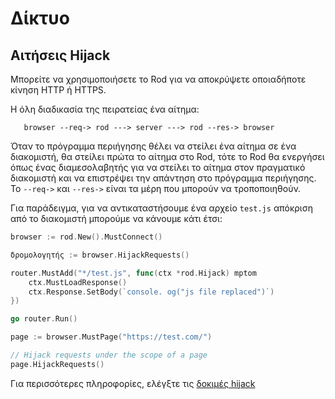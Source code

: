 # Δίκτυο

## Αιτήσεις Hijack

Μπορείτε να χρησιμοποιήσετε το Rod για να αποκρύψετε οποιαδήποτε κίνηση HTTP ή HTTPS.

Η όλη διαδικασία της πειρατείας ένα αίτημα:

```text
   browser --req-> rod ---> server ---> rod --res-> browser
```

Όταν το πρόγραμμα περιήγησης θέλει να στείλει ένα αίτημα σε ένα διακομιστή, θα στείλει πρώτα το αίτημα στο Rod, τότε το Rod θα ενεργήσει όπως ένας διαμεσολαβητής για να στείλει το αίτημα στον πραγματικό διακομιστή και να επιστρέψει την απάντηση στο πρόγραμμα περιήγησης. Το `--req->` και `--res->` είναι τα μέρη που μπορούν να τροποποιηθούν.

Για παράδειγμα, για να αντικαταστήσουμε ένα αρχείο `test.js` απόκριση από το διακομιστή μπορούμε να κάνουμε κάτι έτσι:

```go
browser := rod.New().MustConnect()

δρομολογητής := browser.HijackRequests()

router.MustAdd("*/test.js", func(ctx *rod.Hijack) mptom
    ctx.MustLoadResponse()
    ctx.Response.SetBody(`console. og("js file replaced")`)
})

go router.Run()

page := browser.MustPage("https://test.com/")

// Hijack requests under the scope of a page
page.HijackRequests()
```

Για περισσότερες πληροφορίες, ελέγξτε τις [δοκιμές hijack](https://github.com/go-rod/rod/blob/master/hijack_test.go)
